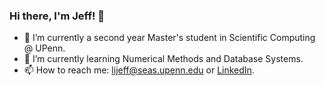 ### Hi there, I'm Jeff! 👋

- 🔭 I’m currently a second year Master's student in Scientific Computing @ UPenn.
- 🌱 I’m currently learning Numerical Methods and Database Systems.
- 📫 How to reach me: lijeff@seas.upenn.edu or [LinkedIn](https://www.linkedin.com/in/jkli/).
